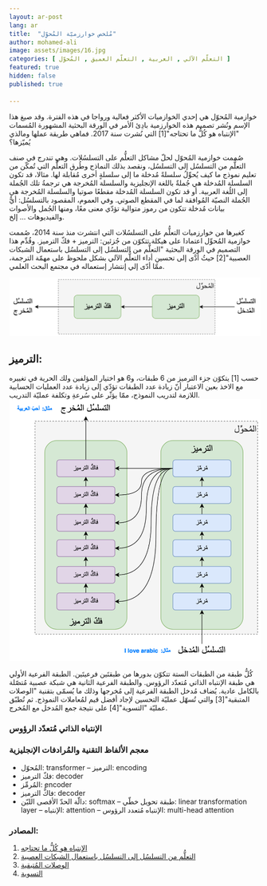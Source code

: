 ```yaml
---
layout: ar-post
lang: ar
title:  "مُلخص خوارزميّة المُحوِّل"
author: mohamed-ali
image: assets/images/16.jpg
categories: [ التعلّم الآلي , العربية , التعلّم العميق , المُحوّل ]
featured: true
hidden: false
published: true

---
```


خوازمية المُحوّل هي إحدي الخوازميات الأكثر فعالية ورواجا في هذه الفترة. وقد صيغ هذا الإسم ونُشر تصميم هذه الخوارزمية بادِئ الأمر في الورقة البحثية المشهورة المُسمات "الإنتباه هو كُلُّ ما تحتاجه"[1] التي نُشرت سنة 2017.
فماهي طريقة عملها ومالذي يُميّزها؟

صُممت خوازمية المُحوّل لحلّ مشاكل التعلُّم على التسلسُلات. وهي تندرج في صنف التعلُّم من التسلسُل إلى التسلسُل، ونقصد بذلك النماذج وطُرق التعلُّم التي تُمكّن من تعليم نموذج ما كيف يُحوِّلُ سلسلةً مُدخلة ما إلى سلسلةٍ أخرى مُقابلة لها.
مثالا، قد تكون السلسلة المُدخلة هي جُملةٌ باللغة الإنجليزية والسلسلة المُخرجة هي ترجمةُ تلك الجُملة إلى اللُغة العربية. أو قد تكون السلسلة المُدخلة مقطعًا صوتيا والسلسلة المُخرجة هي الجُملة النصيّة المُوافقة لما في المقطع الصوتي.
وفي العموم، المقصود بالتسلسُل: أيُّ بيانات مُدخلة تتكون من رموز متوالية تؤدّي معنى معًا، ومنها الجُمل والأصوات والفيديوهات ... إلخ. 

 كغيرها من خوارزميات التعلُّم على التسلسُلات التي انتشرت منذ سنة 2014، صُممت خوازمية المُحوِّل اعتمادا على هيكلة تتكوّن من جُزئين: الترميز + فكّ الترميز.
وقُدِّم هذا التصميم في الورقة البحثية "التعلُّم من التسلسُل إلى التسلسُل باستعمال الشبكات العصبية"[2] حيثُ أدَّى إلى تحسينِ أداء التعلُّم الآلي بشكل ملحوظ على مهمّة الترجمة، ممّا أدّى إلي إنتشار إستعماله في مجتمع البحث العلمي.

<img class="img-fluid" src="/assets/images/tramsformer-encoder-decoder-overview.png" alt="نظرة عامة في هيكلة خوارزمية المُحوِّل">

## الترميز:

حسب [1] يتكوّن جزء الترميز من 6 طبقات، و6 هو اختيار المؤلفين ولك الحرية في تغييره مع الاخذ بعين الاعتبار أنّ زيادة عدد الطبقات تؤدّي إلى زيادة عدد العمليات الحسابية اللازمة لتدريب النموذج،
ممّا يؤثّر على سُرعةِ وتكلفة عمليّة التدريب.
<img class="img-fluid" src="/assets/images/tramsformer-ar-detailed.png" alt="نظرة عامة في هيكلة خوارزمية المُحوِّل مع توضيح وصلات بين الطبقات الستة">

كُلُّ طبقة من الطبقات الستة تتكوّن بدورها من طبقتَين فرعيتَين. الطبقة الفرعية الأولي هي طبقة الإنتباه الذاتي مُتعدّد الرؤوس. والطبقة الفرعية الثانية هي شبكة عصبية مُتصّلة بالكامل عادية.
يُضاف مُدخل الطبقة الفرعية إلى مُخرجها وذلك ما يُسمّى بتقنية "الوصلات المتبقية"[3] والتي تُسهّل عمليّة التحسين لإجاد أفضل قيم لمُعاملات النموذج.
ثم تُطبّق عمليّة "التسوية"[4] على نتيجة جمع المُدخل مع المُخرج.    

### الإنتباه الذاتي مُتعدّد الرؤوس

### معجم الألفاظ التقنية والمُرادفات الإنجليزية

- المُحوّل: transformer
– الترميز: encoding
- فكّ الترميز: decoder
- المُرمِّز: encoder
- فاكُّ الترميز: decoder
- دالّة الحدّ الأقصى الليّن: softmax
– طبقة تحويل خطّي: linear transformation layer
– الإنتباه: attention
– الإنتباه مُتعدد الرؤوس: multi-head attention

### المصادر:
	
1. [الإنتباه هو كُلُّ ما تحتاجه](https://arxiv.org/abs/1706.03762)
2. [التعلُّم من التسلسُل إلى التسلسُل باستعمال الشبكات العصبية](https://arxiv.org/abs/1409.3215)
3. [الوصلات المُتبقية](https://paperswithcode.com/method/residual-connection)
4. [التسوية](https://paperswithcode.com/method/batch-normalization) 
